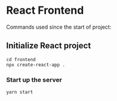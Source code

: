 # React Frontend

Commands used since the start of project:

## Initialize React project

```console
cd frontend
npx create-react-app .

```
### Start up the server

```console
yarn start
```

